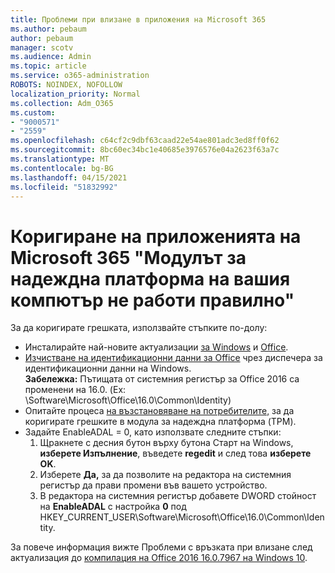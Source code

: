 ```yaml
---
title: Проблеми при влизане в приложения на Microsoft 365
ms.author: pebaum
author: pebaum
manager: scotv
ms.audience: Admin
ms.topic: article
ms.service: o365-administration
ROBOTS: NOINDEX, NOFOLLOW
localization_priority: Normal
ms.collection: Adm_O365
ms.custom:
- "9000571"
- "2559"
ms.openlocfilehash: c64cf2c9dbf63caad22e54ae801adc3ed8ff0f62
ms.sourcegitcommit: 8bc60ec34bc1e40685e3976576e04a2623f63a7c
ms.translationtype: MT
ms.contentlocale: bg-BG
ms.lasthandoff: 04/15/2021
ms.locfileid: "51832992"
---
```

# <a name="fixing-the-microsoft-365-apps-your-computers-trusted-platform-module-is-not-functioning-properly-message"></a>Коригиране на приложенията на Microsoft 365 "Модулът за надеждна платформа на вашия компютър не работи правилно"

За да коригирате грешката, използвайте стъпките по-долу:

- Инсталирайте най-новите актуализации [за Windows](https://support.microsoft.com/help/4027667/windows-10-update) и [Office](https://support.office.com/article/update-office-and-your-computer-with-microsoft-update-2ab296f3-7f03-43a2-8e50-46de917611c5).
- [Изчистване на идентификационни данни за Office](https://docs.microsoft.com/office/troubleshoot/office-suite-issues/another-account-already-signed-in#step-4-clear-cached-credentials-on-the-computer) чрез диспечера за идентификационни данни на Windows.<br/>
    **Забележка:** Пътищата от системния регистър за Office 2016 са променени на 16.0. (Ex: \Software\Microsoft\Office\16.0\Common\Identity\)
- Опитайте процеса [на възстановяване на потребителите,](https://docs.microsoft.com/office365/troubleshoot/administration/connection-issue-when-sign-in-office-2016#symptom-2) за да коригирате грешките в модула за надеждна платформа (TPM).
- Задайте EnableADAL = 0, като използвате следните стъпки:  
    1. Щракнете с десния бутон върху бутона Старт на Windows, **изберете Изпълнение**, въведете **regedit** и след това **изберете OK**.
    2. Изберете **Да,** за да позволите на редактора на системния регистър да прави промени във вашето устройство.
    3. В редактора на системния регистър добавете DWORD стойност на **EnableADAL** с настройка **0** под HKEY_CURRENT_USER\Software\Microsoft\Office\16.0\Common\Identity.

За повече информация вижте Проблеми с връзката при влизане след актуализация до [компилация на Office 2016 16.0.7967 на Windows 10](https://docs.microsoft.com/office365/troubleshoot/administration/connection-issue-when-sign-in-office-2016).